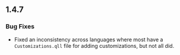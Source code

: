 ## 1.4.7

### Bug Fixes

* Fixed an inconsistency across languages where most have a `Customizations.qll` file for adding customizations, but not all did.
